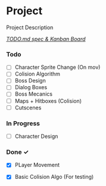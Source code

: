 # Project

Project Description

<em>[TODO.md spec & Kanban Board](https://bit.ly/3fCwKfM)</em>

### Todo

- [ ] Character Sprite Change (On mov)  
- [ ] Colision Algorithm  
- [ ] Boss Design  
- [ ] Dialog Boxes  
- [ ] Boss Mecanics  
- [ ] Maps + Hitboxes (Colision)  
- [ ] Cutscenes  

### In Progress

- [ ] Character Design  

### Done ✓

- [x] PLayer Movement  
- [x] Basic Colision Algo (For testing)  

